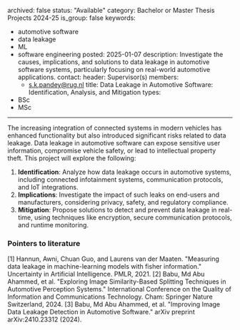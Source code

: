 archived: false
status: "Available"
category: Bachelor or Master Thesis Projects 2024-25
is_group: false
keywords:
- automotive software
- data leakage
- ML
- software engineering
posted: 2025-01-07
description: Investigate the causes, implications, and solutions to data leakage in automotive software systems, particularly focusing on real-world automotive applications.
contact:
  header: Supervisor(s)
  members:
  - s.k.pandey@rug.nl
title: Data Leakage in Automotive Software: Identification, Analysis, and Mitigation
types:
- BSc
- MSc
---

The increasing integration of connected systems in modern vehicles has enhanced functionality but also introduced significant risks related to data leakage. Data leakage in automotive software can expose sensitive user information, compromise vehicle safety, or lead to intellectual property theft. This project will explore the following:

1. **Identification**: Analyze how data leakage occurs in automotive systems, including connected infotainment systems, communication protocols, and IoT integrations.
2. **Implications**: Investigate the impact of such leaks on end-users and manufacturers, considering privacy, safety, and regulatory compliance.
3. **Mitigation**: Propose solutions to detect and prevent data leakage in real-time, using techniques like encryption, secure communication protocols, and runtime monitoring.

### Pointers to literature
[1] Hannun, Awni, Chuan Guo, and Laurens van der Maaten. "Measuring data leakage in machine-learning models with fisher information." Uncertainty in Artificial Intelligence. PMLR, 2021.
[2] Babu, Md Abu Ahammed, et al. "Exploring Image Similarity-Based Splitting Techniques in Automotive Perception Systems." International Conference on the Quality of Information and Communications Technology. Cham: Springer Nature Switzerland, 2024.
[3] Babu, Md Abu Ahammed, et al. "Improving Image Data Leakage Detection in Automotive Software." arXiv preprint arXiv:2410.23312 (2024).


